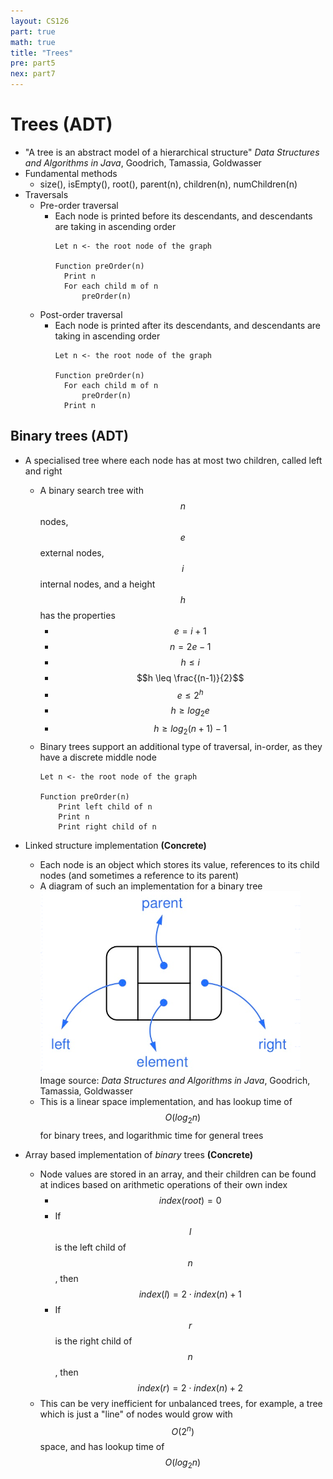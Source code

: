 ```yaml
---
layout: CS126
part: true
math: true
title: "Trees"
pre: part5
nex: part7
---
```



# Trees (ADT)
- "A tree is an abstract model of a hierarchical structure" *Data Structures and Algorithms in Java*, Goodrich, Tamassia, Goldwasser
- Fundamental methods
  - size(), isEmpty(), root(), parent(n), children(n), numChildren(n)
- Traversals
  - Pre-order traversal
    - Each node is printed before its descendants, and descendants are taking in ascending order
      ```
      Let n <- the root node of the graph
      
      Function preOrder(n)
      	Print n
      	For each child m of n
      		preOrder(n)
      ```
  - Post-order traversal
    - Each node is printed after its descendants, and descendants are taking in ascending order
      ```
      Let n <- the root node of the graph
      
      Function preOrder(n)
      	For each child m of n
      		preOrder(n)
      	Print n
      ```
      

## Binary trees (ADT)
- A specialised tree where each node has at most two children, called left and right
  - A binary search tree with $$n$$ nodes, $$e$$ external nodes, $$i$$ internal nodes, and a height $$h$$ has the properties
    - $$e = i + 1$$
    - $$n = 2e - 1$$
    - $$h \leq i$$
    - $$h \leq \frac{(n-1)}{2}$$
    - $$e \leq 2^h$$
    - $$h \geq log_2 e$$
    - $$h \geq log_2 (n+1) - 1$$
  - Binary trees support an additional type of traversal, in-order, as they have a discrete middle node
    ```
    Let n <- the root node of the graph
    
    Function preOrder(n)
    	Print left child of n
    	Print n
    	Print right child of n
    ```
- Linked structure implementation **(Concrete)**
  - Each node is an object which stores its value, references to its child nodes (and sometimes a reference to its parent)
  - A diagram of such an implementation for a binary tree
    ![binaryTreeLinkedStructure](./images/binaryTreeLinkedStructure.png)
    Image source: *Data Structures and Algorithms in Java*, Goodrich, Tamassia, Goldwasser
  - This is a linear space implementation, and has lookup time of $$O(log_2n)$$ for binary trees, and logarithmic time for general trees

- Array based implementation of *binary* trees **(Concrete)**
  - Node values are stored in an array, and their children can be found at indices based on arithmetic operations of their own index
    - $$index(root) = 0$$
    - If $$l$$ is the left child of $$n$$, then $$index(l) = 2 \cdot index(n) + 1$$
    - If $$r$$ is the right child of $$n$$, then $$index(r) = 2 \cdot index(n) + 2$$
  - This can be very inefficient for unbalanced trees, for example, a tree which is just a "line" of nodes would grow with $$O(2^n)$$ space, and has lookup time of $$O(log_2n)$$ 
